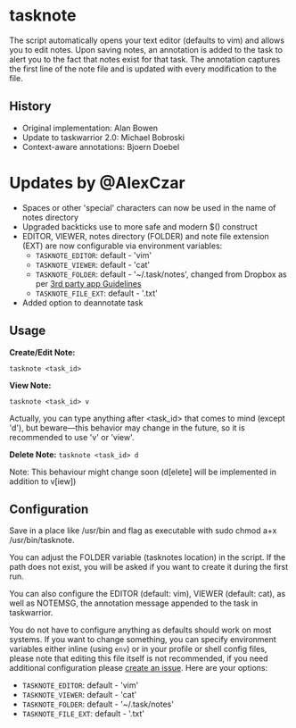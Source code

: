 tasknote
========

The script automatically opens your text editor (defaults to vim) and allows you to edit notes. Upon saving notes, an annotation is added to the task to alert you to the fact that notes exist for that task. The annotation captures the first line of the note file and is updated with every modification to the file.

History
-------
* Original implementation: Alan Bowen
* Update to taskwarrior 2.0: Michael Bobroski
* Context-aware annotations: Bjoern Doebel

Updates by @AlexCzar
====================
* Spaces or other 'special' characters can now be used in the name of notes directory
* Upgraded backticks use to more safe and modern $() construct
* EDITOR, VIEWER, notes directory (FOLDER) and note file extension (EXT)
are now configurable via environment variables:
  * `TASKNOTE_EDITOR`: default - 'vim'
  * `TASKNOTE_VIEWER`: default - 'cat'
  * `TASKNOTE_FOLDER`: default - '~/.task/notes', changed from Dropbox as per
    [3rd party app Guidelines](http://taskwarrior.org/docs/3rd-party.html)
  * `TASKNOTE_FILE_EXT`: default - '.txt'
* Added option to deannotate task

Usage
-----

**Create/Edit Note:**

`tasknote <task_id>`

**View Note:**

`tasknote <task_id> v`

Actually, you can type anything after <task_id> that comes to mind (except 'd'), but beware—this behavior may change in the future, so it is recommended to use 'v' or 'view'.

**Delete Note:**
`tasknote <task_id> d`

Note: This behaviour might change soon (d[elete] will be implemented in addition to v[iew])

Configuration
-------------
Save in a place like /usr/bin and flag as executable with sudo chmod a+x /usr/bin/tasknote.

You can adjust the FOLDER variable (tasknotes location) in the script. If the path does not exist, you will be asked if you want to create it during the first run.

You can also configure the EDITOR (default: vim), VIEWER (default: cat), as well as NOTEMSG, the annotation message appended to the task in taskwarrior.

You do not have to configure anything as defaults should work on most systems. If you want to change something, you can specify environment variables either inline (using `env`) or in your profile or shell config files, please note that editing this file itself is not recommended, if you need additional configuration please [create an issue](https://github.com/AlexCzar/tasknote/issues/new). Here are your options:
  * `TASKNOTE_EDITOR`: default - 'vim'
  * `TASKNOTE_VIEWER`: default - 'cat'
  * `TASKNOTE_FOLDER`: default - '~/.task/notes'
  * `TASKNOTE_FILE_EXT`: default - '.txt'
